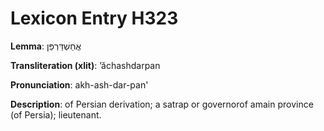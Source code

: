 # Lexicon Entry H323

**Lemma**: אֲחַשְׁדַּרְפַּן

**Transliteration (xlit)**: ʼăchashdarpan

**Pronunciation**: akh-ash-dar-pan'

**Description**:
of Persian derivation; a satrap or governorof amain province (of Persia); lieutenant.

